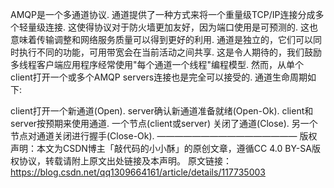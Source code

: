 AMQP是一个多通道协议. 通道提供了一种方式来将一个重量级TCP/IP连接分成多个轻量级连接.
这使得协议对于防火墙更加友好，因为端口使用是可预测的. 这也意味着传输调整和网络服务质量可以得到更好的利用.
通道是独立的，它们可以同时执行不同的功能，可用带宽会在当前活动之间共享.
这是令人期待的，我们鼓励多线程客户端应用程序经常使用"每个通道一个线程"编程模型.
然而，从单个client打开一个或多个AMQP servers连接也是完全可以接受的.
通道生命周期如下:

client打开一个新通道(Open).
server确认新通道准备就绪(Open-Ok).
client和server按预期来使用通道.
一个节点(client或server) 关闭了通道(Close).
另一个节点对通道关闭进行握手(Close-Ok).
————————————————
版权声明：本文为CSDN博主「敲代码的小小酥」的原创文章，遵循CC 4.0 BY-SA版权协议，转载请附上原文出处链接及本声明。
原文链接：https://blog.csdn.net/qq1309664161/article/details/117735003